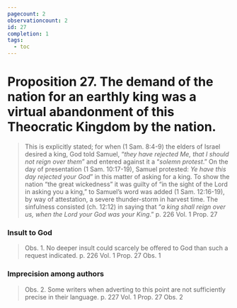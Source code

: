 ```yaml
---
pagecount: 2
observationcount: 2
id: 27
completion: 1
tags:
  - toc
---
```

# Proposition 27. The demand of the nation for an earthly king was a virtual abandonment of this Theocratic Kingdom by the nation.

>This is explicitly stated; for when (1 Sam. 8:4-9) the elders of Israel desired a king, God told Samuel, “*they have rejected Me, that I should not reign over them*” and entered against it a “*solemn protest*.” On the day of presentation (1 Sam. 10:17-19), Samuel protested: *Ye have this day rejected your God*” in this matter of asking for a king. To show the nation “the great wickedness” it was guilty of “in the sight of the Lord in asking you a king,” to Samuel’s word was added (1 Sam. 12:16-19), by way of attestation, a severe thunder-storm in harvest time. The sinfulness consisted (ch. 12:12) in saying that “*a king shall reign over us, when the Lord your God was your King*.”
>p. 226 Vol. 1 Prop. 27
### Insult to God
>Obs. 1. No deeper insult could scarcely be offered to God than such a request indicated.
>p. 226 Vol. 1 Prop. 27 Obs. 1
### Imprecision among authors
>Obs. 2. Some writers when adverting to this point are not sufficiently precise in their language.
>p. 227 Vol. 1 Prop. 27 Obs. 2